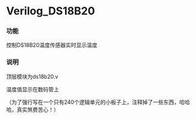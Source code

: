 # Verilog_DS18B20
### 功能
控制DS18B20温度传感器实时显示温度

### 说明
顶层模块为ds18b20.v

温度值显示在数码管上

（为了强行写在一个只有240个逻辑单元的小板子上，注释掉了一些东西，哈哈哈，真实煞费苦心！）
